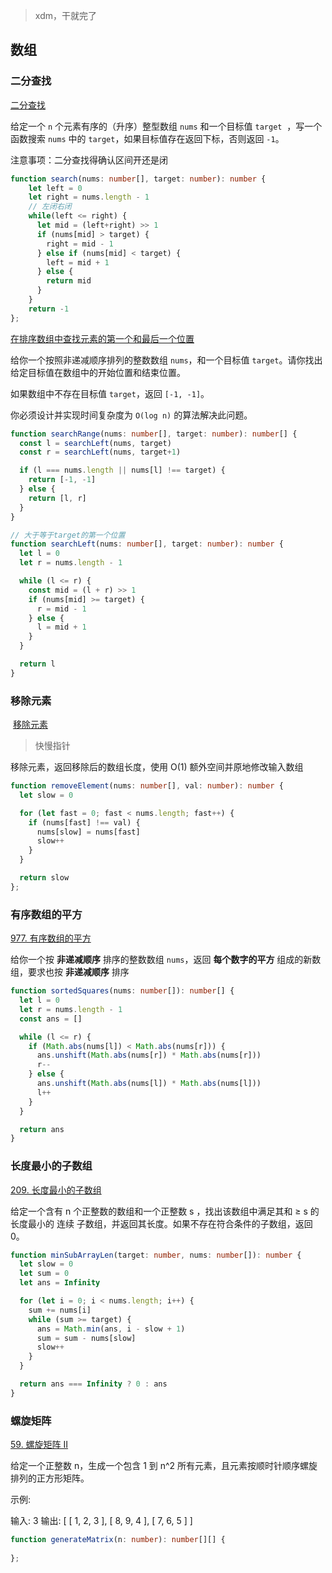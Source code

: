 > xdm，干就完了

## 数组

### 二分查找

[二分查找](https://leetcode.cn/problems/binary-search/)

给定一个 `n` 个元素有序的（升序）整型数组 `nums` 和一个目标值 `target`  ，写一个函数搜索 `nums` 中的 `target`，如果目标值存在返回下标，否则返回 `-1`。

注意事项：二分查找得确认区间开还是闭

```ts
function search(nums: number[], target: number): number {
    let left = 0
    let right = nums.length - 1
    // 左闭右闭
    while(left <= right) {
      let mid = (left+right) >> 1
      if (nums[mid] > target) {
        right = mid - 1
      } else if (nums[mid] < target) {
        left = mid + 1
      } else {
        return mid
      }
    }
    return -1
};
```

[在排序数组中查找元素的第一个和最后一个位置](https://leetcode.cn/problems/find-first-and-last-position-of-element-in-sorted-array/)

给你一个按照非递减顺序排列的整数数组 `nums`，和一个目标值 `target`。请你找出给定目标值在数组中的开始位置和结束位置。

如果数组中不存在目标值 `target`，返回 `[-1, -1]`。

你必须设计并实现时间复杂度为 `O(log n)` 的算法解决此问题。

```ts
function searchRange(nums: number[], target: number): number[] {
  const l = searchLeft(nums, target)
  const r = searchLeft(nums, target+1)

  if (l === nums.length || nums[l] !== target) {
    return [-1, -1]
  } else {
    return [l, r]
  }
}

// 大于等于target的第一个位置
function searchLeft(nums: number[], target: number): number {
  let l = 0
  let r = nums.length - 1

  while (l <= r) {
    const mid = (l + r) >> 1
    if (nums[mid] >= target) {
      r = mid - 1
    } else {
      l = mid + 1
    }
  }

  return l
}
```

### 移除元素

 [移除元素](https://leetcode.cn/problems/remove-element/)

> 快慢指针

移除元素，返回移除后的数组长度，使用 O(1) 额外空间并原地修改输入数组

```ts
function removeElement(nums: number[], val: number): number {
  let slow = 0

  for (let fast = 0; fast < nums.length; fast++) {
    if (nums[fast] !== val) {
      nums[slow] = nums[fast]
      slow++
    }
  }

  return slow
};
```

### 有序数组的平方

[977. 有序数组的平方](https://leetcode.cn/problems/squares-of-a-sorted-array/)

给你一个按 **非递减顺序** 排序的整数数组 `nums`，返回 **每个数字的平方** 组成的新数组，要求也按 **非递减顺序** 排序

```ts
function sortedSquares(nums: number[]): number[] {
  let l = 0
  let r = nums.length - 1
  const ans = []

  while (l <= r) {
    if (Math.abs(nums[l]) < Math.abs(nums[r])) {
      ans.unshift(Math.abs(nums[r]) * Math.abs(nums[r]))
      r--
    } else {
      ans.unshift(Math.abs(nums[l]) * Math.abs(nums[l]))
      l++
    }
  }

  return ans
}
```

### 长度最小的子数组

[209. 长度最小的子数组](https://leetcode.cn/problems/minimum-size-subarray-sum/)

给定一个含有 n 个正整数的数组和一个正整数 s ，找出该数组中满足其和 ≥ s 的长度最小的 连续 子数组，并返回其长度。如果不存在符合条件的子数组，返回 0。

```ts
function minSubArrayLen(target: number, nums: number[]): number {
  let slow = 0
  let sum = 0
  let ans = Infinity

  for (let i = 0; i < nums.length; i++) {
    sum += nums[i]
    while (sum >= target) {
      ans = Math.min(ans, i - slow + 1)
      sum = sum - nums[slow]
      slow++
    }
  }

  return ans === Infinity ? 0 : ans
}
```

### 螺旋矩阵

[59. 螺旋矩阵 II](https://leetcode.cn/problems/spiral-matrix-ii/)

给定一个正整数 n，生成一个包含 1 到 n^2 所有元素，且元素按顺时针顺序螺旋排列的正方形矩阵。

示例:

输入: 3 输出: [ [ 1, 2, 3 ], [ 8, 9, 4 ], [ 7, 6, 5 ] ]

```ts
function generateMatrix(n: number): number[][] {
  
};
```
